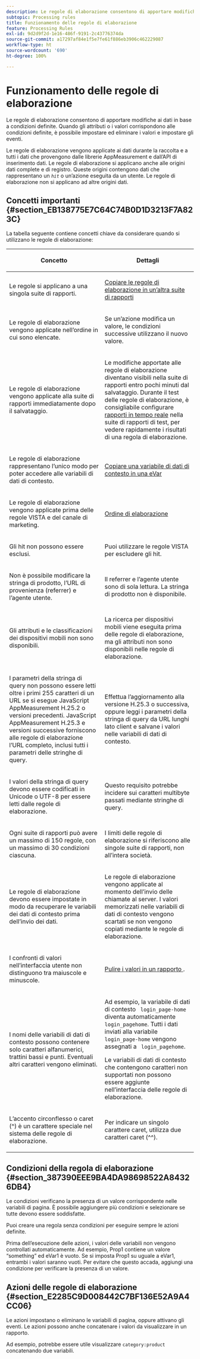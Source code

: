 ```yaml
---
description: Le regole di elaborazione consentono di apportare modifiche ai dati in base a condizioni definite. Quando gli attributi o i valori corrispondono alle condizioni definite, è possibile impostare ed eliminare i valori e impostare gli eventi.
subtopic: Processing rules
title: Funzionamento delle regole di elaborazione
feature: Processing Rules
exl-id: 9d2d9f2d-1e16-486f-9191-2c43776374da
source-git-commit: a17297af84e1f5e7fe61f886eb3906c462229087
workflow-type: ht
source-wordcount: '690'
ht-degree: 100%

---
```


# Funzionamento delle regole di elaborazione

Le regole di elaborazione consentono di apportare modifiche ai dati in base a condizioni definite. Quando gli attributi o i valori corrispondono alle condizioni definite, è possibile impostare ed eliminare i valori e impostare gli eventi.

Le regole di elaborazione vengono applicate ai dati durante la raccolta e a tutti i dati che provengono dalle librerie AppMeasurement e dall’API di inserimento dati. Le regole di elaborazione si applicano anche alle origini dati complete e di registro. Queste origini contengono dati che rappresentano un *`hit`* o un’azione eseguita da un utente. Le regole di elaborazione non si applicano ad altre origini dati.

## Concetti importanti {#section_EB138775E7C64C74B0D1D3213F7A823C}

La tabella seguente contiene concetti chiave da considerare quando si utilizzano le regole di elaborazione:

<table id="table_287C606AE26E47AA8F737411990ACEB2"> 
 <thead> 
  <tr> 
   <th colname="col1" class="entry"> <p>Concetto </p> </th> 
   <th colname="col2" class="entry"> <p>Dettagli </p> </th> 
  </tr> 
 </thead>
 <tbody> 
  <tr> 
   <td colname="col1"> <p>Le regole si applicano a una singola suite di rapporti. </p> </td> 
   <td colname="col2"> <p> <a href="/help/admin/admin/c-manage-report-suites/c-edit-report-suites/general/c-processing-rules/c-processing-rules-configuration/t-processing-rules-copy-to-rs.md"> Copiare le regole di elaborazione in un’altra suite di rapporti </a> </p> </td> 
  </tr> 
  <tr> 
   <td colname="col1"> <p>Le regole di elaborazione vengono applicate nell’ordine in cui sono elencate. </p> </td> 
   <td colname="col2"> <p>Se un’azione modifica un valore, le condizioni successive utilizzano il nuovo valore. </p> </td> 
  </tr> 
  <tr> 
   <td colname="col1"> <p>Le regole di elaborazione vengono applicate alla suite di rapporti immediatamente dopo il salvataggio. </p> </td> 
   <td colname="col2"> <p>Le modifiche apportate alle regole di elaborazione diventano visibili nella suite di rapporti entro pochi minuti dal salvataggio. Durante il test delle regole di elaborazione, è consigliabile configurare <a href="/help/admin/admin/c-manage-report-suites/c-edit-report-suites/realtime/t-realtime-admin.md"> rapporti in tempo reale</a> nella suite di rapporti di test, per vedere rapidamente i risultati di una regola di elaborazione. </p> </td> 
  </tr> 
  <tr> 
   <td colname="col1"> <p>Le regole di elaborazione rappresentano l’unico modo per poter accedere alle variabili di dati di contesto. </p> </td> 
   <td colname="col2"> <p> <a href="/help/admin/admin/c-manage-report-suites/c-edit-report-suites/general/c-processing-rules/processing-rules-examples/processing-rules-copy-context-data-event.md"> Copiare una variabile di dati di contesto in una eVar </a> </p> </td> 
  </tr> 
  <tr> 
   <td colname="col1"> <p>Le regole di elaborazione vengono applicate prima delle regole VISTA e del canale di marketing. </p> </td> 
   <td colname="col2"> <p> <a href="/help/technotes/processing-order.md"> Ordine di elaborazione </a> </p> </td> 
  </tr> 
  <tr> 
   <td colname="col1"> <p>Gli hit non possono essere esclusi. </p> </td> 
   <td colname="col2"> <p>Puoi utilizzare le regole VISTA per escludere gli hit. </p> </td> 
  </tr> 
  <tr> 
   <td colname="col1"> <p>Non è possibile modificare la stringa di prodotto, l’URL di provenienza (referrer) e l’agente utente. </p> </td> 
   <td colname="col2"> <p>Il referrer e l’agente utente sono di sola lettura. La stringa di prodotto non è disponibile. </p> </td> 
  </tr> 
  <tr> 
   <td colname="col1"> <p>Gli attributi e le classificazioni dei dispositivi mobili non sono disponibili. </p> </td> 
   <td colname="col2"> <p>La ricerca per dispositivi mobili viene eseguita prima delle regole di elaborazione, ma gli attributi non sono disponibili nelle regole di elaborazione. </p> </td> 
  </tr> 
  <tr> 
   <td colname="col1"> <p>I parametri della stringa di query non possono essere letti oltre i primi 255 caratteri di un URL se si esegue JavaScript AppMeasurement H.25.2 o versioni precedenti. JavaScript AppMeasurement H.25.3 e versioni successive forniscono alle regole di elaborazione l’URL completo, inclusi tutti i parametri delle stringhe di query. </p> </td> 
   <td colname="col2"> <p>Effettua l’aggiornamento alla versione H.25.3 o successiva, oppure leggi i parametri della stringa di query da URL lunghi lato client e salvane i valori nelle variabili di dati di contesto. </p> </td> 
  </tr> 
  <tr> 
   <td colname="col1"> <p>I valori della stringa di query devono essere codificati in Unicode o UTF-8 per essere letti dalle regole di elaborazione. </p> </td> 
   <td colname="col2"> <p>Questo requisito potrebbe incidere sui caratteri multibyte passati mediante stringhe di query. </p> </td> 
  </tr> 
  <tr> 
   <td colname="col1"> <p>Ogni suite di rapporti può avere un massimo di 150 regole, con un massimo di 30 condizioni ciascuna. </p> </td> 
   <td colname="col2"> <p>I limiti delle regole di elaborazione si riferiscono alle singole suite di rapporti, non all’intera società. </p> </td> 
  </tr> 
  <tr> 
   <td colname="col1"> <p>Le regole di elaborazione devono essere impostate in modo da recuperare le variabili dei dati di contesto prima dell’invio dei dati. </p> </td> 
   <td colname="col2"> <p>Le regole di elaborazione vengono applicate al momento dell’invio delle chiamate al server. I valori memorizzati nelle variabili di dati di contesto vengono scartati se non vengono copiati mediante le regole di elaborazione. </p> </td> 
  </tr> 
  <tr> 
   <td colname="col1"> <p>I confronti di valori nell’interfaccia utente non distinguono tra maiuscole e minuscole. </p> </td> 
   <td colname="col2"> <p> <a href="/help/admin/admin/c-manage-report-suites/c-edit-report-suites/general/c-processing-rules/processing-rules-examples/clean-up-values-in-a-report.md"> Pulire i valori in un rapporto </a>. </p> </td> 
  </tr> 
  <tr> 
   <td colname="col1"> <p>I nomi delle variabili di dati di contesto possono contenere solo caratteri alfanumerici, trattini bassi e punti. Eventuali altri caratteri vengono eliminati. </p> </td> 
   <td colname="col2"> <p>Ad esempio, la variabile di dati di contesto <code> login_page-home</code> diventa automaticamente <code> login_pagehome</code>. Tutti i dati inviati alla variabile <code> login_page-home</code> vengono assegnati a <code> login_pagehome</code>. </p> <p>Le variabili di dati di contesto che contengono caratteri non supportati non possono essere aggiunte nell’interfaccia delle regole di elaborazione. </p> </td> 
  </tr> 
  <tr> 
   <td colname="col1"> <p>L’accento circonflesso o caret (^) è un carattere speciale nel sistema delle regole di elaborazione. </p> </td> 
   <td colname="col2"> <p>Per indicare un singolo carattere caret, utilizza due caratteri caret (^^). </p> </td> 
  </tr> 
 </tbody> 
</table>

## Condizioni della regola di elaborazione {#section_387390EEE9BA4DA98698522A84326DB4}

Le condizioni verificano la presenza di un valore corrispondente nelle variabili di pagina. È possibile aggiungere più condizioni e selezionare se tutte devono essere soddisfatte.

Puoi creare una regola senza condizioni per eseguire sempre le azioni definite.

Prima dell’esecuzione delle azioni, i valori delle variabili non vengono controllati automaticamente. Ad esempio, Prop1 contiene un valore “something” ed eVar1 è vuoto. Se si imposta Prop1 su uguale a eVar1, entrambi i valori saranno vuoti. Per evitare che questo accada, aggiungi una condizione per verificare la presenza di un valore.

## Azioni delle regole di elaborazione {#section_E2285C9D008442C7BF136E52A9A4CC06}

Le azioni impostano o eliminano le variabili di pagina, oppure attivano gli eventi. Le azioni possono anche concatenare i valori da visualizzare in un rapporto.

Ad esempio, potrebbe essere utile visualizzare `category:product` concatenando due variabili.
